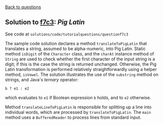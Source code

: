 [Back to questions](../README.md)

## Solution to [f7c3](../questions/f7c3): *Pig Latin*

See code at `solutions/code/tutorialquestions/questionf7c3`

The sample code solution declares a method `translateToPigLatin` that
translates a string, assumed to be alpha-numeric, into Pig Latin.  Static method `isDigit` of
the `Character` class, and
the `charAt` instance method of `String` are used to check whether the first character of
the input string is a digit; if this is the case the string is returned unchanged.  Otherwise, the
Pig Latin transformation is performed relatively straightforwardly using a helper method, `isVowel`.
The solution illustrates the use of the `substring` method on strings, and Java's *ternary*
operator:

```
b ? e1 : e2
```

which evaluates to `e1` if Boolean expression `b` holds,
and to `e2` otherwise.

Method `translateLineToPigLatin` is responsible for splitting up a line into individual words,
which are processed by `translateToPigLatin`.  The `main` method uses a `BufferedReader`
to process lines from standard input.
